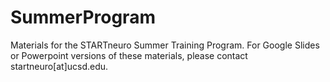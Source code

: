 # SummerProgram
Materials for the STARTneuro Summer Training Program. For Google Slides or Powerpoint versions of these materials, please contact startneuro[at]ucsd.edu.
